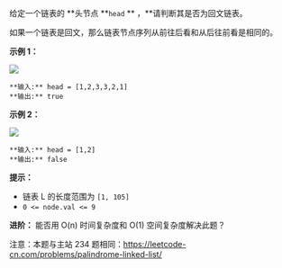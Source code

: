 给定一个链表的 **头节点  **`head` **  ，**请判断其是否为回文链表。

如果一个链表是回文，那么链表节点序列从前往后看和从后往前看是相同的。



**示例 1：**

**![](https://pic.leetcode-cn.com/1626421737-LjXceN-image.png)**

    
    
    **输入:** head = [1,2,3,3,2,1]
    **输出:** true

**示例 2：**

**![](https://pic.leetcode-cn.com/1626422231-wgvnWh-image.png)**

    
    
    **输入:** head = [1,2]
    **输出:** false
    



**提示：**

  * 链表 L 的长度范围为 `[1, 105]`
  * `0 <= node.val <= 9`



**进阶：** 能否用 O(n) 时间复杂度和 O(1) 空间复杂度解决此题？



注意：本题与主站 234 题相同：<https://leetcode-cn.com/problems/palindrome-linked-list/>

